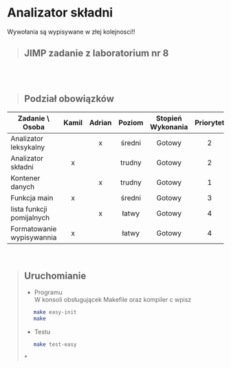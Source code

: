 # Analizator składni

Wywołania są wypisywane w złej kolejnosci!!


> ## JIMP zadanie z laboratorium nr 8

<br/>
<br/>

> ## Podział obowiązków

| Zadanie \ Osoba           | Kamil | Adrian | Poziom | Stopień Wykonania | Priorytet |
| ------------------------- | :---: | :----: | :----: | :---------------: | :-------: |
| Analizator leksykalny     |       |   x    | średni |      Gotowy       |     2     |
| Analizator składni        |   x   |        | trudny |      Gotowy       |     2     |
| Kontener danych           |       |   x    | trudny |      Gotowy       |     1     |
| Funkcja main              |   x   |        | średni |      Gotowy       |     3     |
| lista funkcji pomijalnych |       |   x    | łatwy  |      Gotowy       |     4     |
| Formatowanie wypisywannia |   x   |        | łatwy  |      Gotowy       |     4     |


<br/>

> ## Uruchomianie
>
> -   Programu\
>     W konsoli obsługującek Makefile oraz kompiler c wpisz
>
> ```bash
>    make easy-init
>    make
> ```
>
> -   Testu
>
> ```bash
>    make test-easy
> ```
>
> \*
